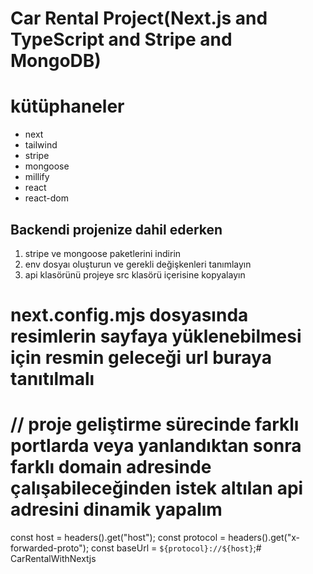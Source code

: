 # Car Rental Project(Next.js and TypeScript and Stripe and MongoDB)
# kütüphaneler
- next
- tailwind
- stripe
- mongoose
- millify
- react
- react-dom

## Backendi projenize dahil ederken

1. stripe ve mongoose paketlerini indirin
2. env dosyaı oluşturun ve gerekli değişkenleri tanımlayın
3. api klasörünü projeye src klasörü içerisine kopyalayın

# next.config.mjs dosyasında resimlerin sayfaya yüklenebilmesi için resmin geleceği url buraya tanıtılmalı

# // proje geliştirme sürecinde farklı portlarda veya yanlandıktan sonra farklı domain adresinde çalışabileceğinden istek altılan api adresini dinamik yapalım
const host = headers().get("host");
const protocol = headers().get("x-forwarded-proto");
const baseUrl = `${protocol}://${host}`;# CarRentalWithNextjs
